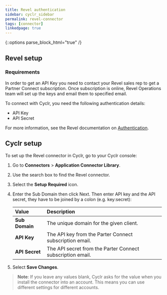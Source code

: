 ```yaml
---
title: Revel authentication
sidebar: cyclr_sidebar
permalink: revel-connector
tags: [connector]
linkedpage: true
---
```

{::options parse_block_html="true" /}
<section class="card">

## Revel setup

### Requirements

In order to get an API Key you need to contact your Revel sales rep to get a Partner Connect subscription. 
Once subscription is online, Revel Operations team will set up the keys and email them to specified email. 

To connect with Cyclr, you need the following authentication details:
   
*  API Key
*  API Secret

For more information, see the Revel documentation on [Authentication](https://developer.revelsystems.com/revelsystems/docs/how-to-make-an-api-call).

</section>
<section class="card">

## Cyclr setup

To set up the Revel connector in Cyclr, go to your Cyclr console:

1. Go to **Connectors** > **Application Connector Library**.

2. Use the search box to find the Revel connector.

3. Select the **Setup Required** icon.

4. Enter the Sub Domain then click Next. Then enter API key and the API secret, they have to be joined by a colon (e.g. key:secret):

   | **Value**           | **Description**                                                                 |
   | :-----------------  | :------------------------------------------------------------------------------ |
   | **Sub Domain**      | The unique domain for the given client.                                         |
   | **API Key**         | The API key from the Parter Connect subscription email.                         |
   | **API Secret**      | The API secret from the Parter Connect subscription email.                      |


5. Select **Save Changes**.

> **Note**: If you leave any values blank, Cyclr asks for the value when you install the connector into an account. This means you can use different settings for different accounts.

</section>
